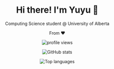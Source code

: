 <h1 align="center">Hi there! I'm Yuyu 👋</h1>
<p align="center">Computing Science student @ University of Alberta</p>

<p align="center">From <b><fionawyu></b> ❤️</p>

<!-- Visitors counter -->
<p align="center">
  <img src="https://komarev.com/ghpvc/?username=<fionawyu>&label=Visitors&style=flat" alt="profile views" />
</p>

<!-- Simple GitHub stats card (no setup needed) -->
<p align="center">
  <img 
    src="https://github-readme-stats.vercel.app/api?username=<fionawyu>&show_icons=true&hide_rank=false&include_all_commits=true"
    alt="GitHub stats"
  />
</p>

<!-- Optional: top languages -->
<p align="center">
  <img 
    src="https://github-readme-stats.vercel.app/api/top-langs/?username=<fionawyu>&layout=compact"
    alt="Top languages"
  />
</p>

